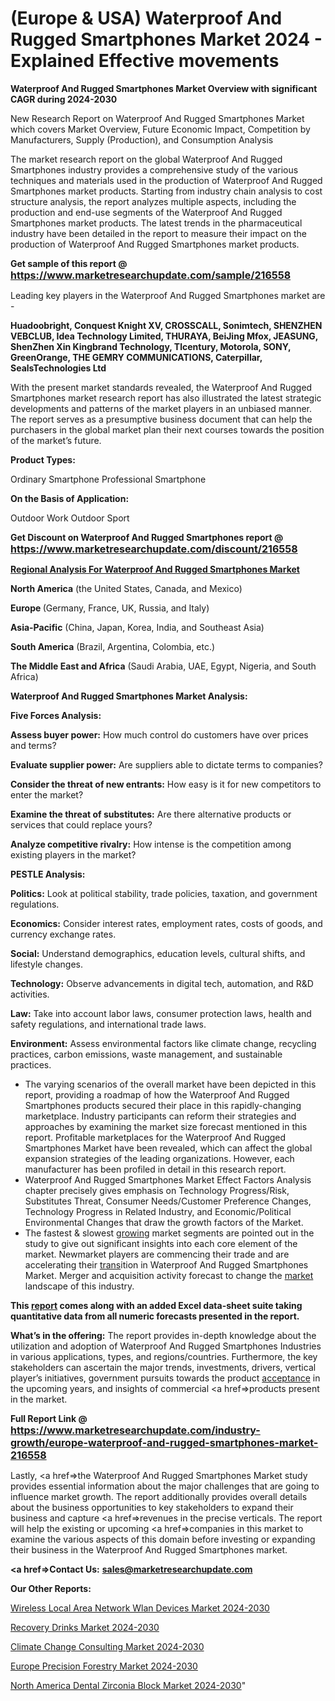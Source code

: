 # (Europe & USA) Waterproof And Rugged Smartphones Market 2024 - Explained Effective movements

<strong>Waterproof And Rugged Smartphones Market Overview with significant CAGR during 2024-2030</strong>

New Research Report on Waterproof And Rugged Smartphones Market which covers Market Overview, Future Economic Impact, Competition by Manufacturers, Supply (Production), and Consumption Analysis

The market research report on the global Waterproof And Rugged Smartphones industry provides a comprehensive study of the various techniques and materials used in the production of Waterproof And Rugged Smartphones market products. Starting from industry chain analysis to cost structure analysis, the report analyzes multiple aspects, including the production and end-use segments of the Waterproof And Rugged Smartphones market products. The latest trends in the pharmaceutical industry have been detailed in the report to measure their impact on the production of Waterproof And Rugged Smartphones market products.

<strong>Get sample of this report @ <a href=https://www.marketresearchupdate.com/sample/216558><font size=3 color=#0000ff>https://www.marketresearchupdate.com/sample/216558</font></a></strong>

Leading key players in the Waterproof And Rugged Smartphones market are -

<strong>Huadoobright, Conquest Knight XV, CROSSCALL, Sonimtech, SHENZHEN VEBCLUB, Idea Technology Limited, THURAYA, BeiJing Mfox, JEASUNG, ShenZhen Xin Kingbrand Technology, Tlcentury, Motorola, SONY, GreenOrange, THE GEMRY COMMUNICATIONS, Caterpillar, SealsTechnologies Ltd</strong>

With the present market standards revealed, the Waterproof And Rugged Smartphones market research report has also illustrated the latest strategic developments and patterns of the market players in an unbiased manner. The report serves as a presumptive business document that can help the purchasers in the global market plan their next courses towards the position of the market’s future.

<strong>Product Types:</strong>

Ordinary Smartphone
Professional Smartphone

<strong>On the Basis of Application:</strong>

Outdoor Work
Outdoor Sport

<strong>Get Discount on Waterproof And Rugged Smartphones report @ <a href=https://www.marketresearchupdate.com/discount/216558><font size=3 color=#0000ff>https://www.marketresearchupdate.com/discount/216558</font></a></strong>

<strong><u><b>Regional Analysis For Waterproof And Rugged Smartphones Market</b></u></strong>

<strong><b>North America</b></strong> (the United States, Canada, and Mexico)

<strong><b>Europe </b></strong>(Germany, France, UK, Russia, and Italy)

<strong><b>Asia-Pacific</b></strong> (China, Japan, Korea, India, and Southeast Asia)

<strong><b>South America</b></strong> (Brazil, Argentina, Colombia, etc.)

<strong><b>The Middle East and Africa</b></strong> (Saudi Arabia, UAE, Egypt, Nigeria, and South Africa)

<strong>Waterproof And Rugged Smartphones Market Analysis:</strong>

<strong>Five Forces Analysis:</strong>

<strong>Assess buyer power:</strong> How much control do customers have over prices and terms?

<strong>Evaluate supplier power:</strong> Are suppliers able to dictate terms to companies?

<strong>Consider the threat of new entrants:</strong> How easy is it for new competitors to enter the market?

<strong>Examine the threat of substitutes:</strong> Are there alternative products or services that could replace yours?

<strong>Analyze competitive rivalry:</strong> How intense is the competition among existing players in the market?

<strong>PESTLE Analysis:</strong>

<strong>Politics:</strong> Look at political stability, trade policies, taxation, and government regulations.

<strong>Economics:</strong> Consider interest rates, employment rates, costs of goods, and currency exchange rates.

<strong>Social:</strong> Understand demographics, education levels, cultural shifts, and lifestyle changes.

<strong>Technology:</strong> Observe advancements in digital tech, automation, and R&D activities.

<strong>Law:</strong> Take into account labor laws, consumer protection laws, health and safety regulations, and international trade laws.

<strong>Environment:</strong> Assess environmental factors like climate change, recycling practices, carbon emissions, waste management, and sustainable practices.

<ul>
  <li>The varying scenarios of the overall market have been depicted in this report, providing a roadmap of how the Waterproof And Rugged Smartphones products secured their place in this rapidly-changing marketplace. Industry participants can reform their strategies and approaches by examining the market size forecast mentioned in this report. Profitable marketplaces for the Waterproof And Rugged Smartphones Market have been revealed, which can affect the global expansion strategies of the leading organizations. However, each manufacturer has been profiled in detail in this research report.</li>
  <li>Waterproof And Rugged Smartphones Market Effect Factors Analysis chapter precisely gives emphasis on Technology Progress/Risk, Substitutes Threat, Consumer Needs/Customer Preference Changes, Technology Progress in Related Industry, and Economic/Political Environmental Changes that draw the growth factors of the Market.</li>
  <li>The fastest &amp; slowest <a href=ASDF991299>growing</a> market segments are pointed out in the study to give out significant insights into each core element of the market. Newmarket players are commencing their trade and are accelerating their <a href=>trans</a>ition in Waterproof And Rugged Smartphones Market. Merger and acquisition activity forecast to change the <a href=>market</a> landscape of this industry.</li>
</ul>
<strong>This <a href=>report</a> comes along with an added Excel data-sheet suite taking quantitative data from all numeric forecasts presented in the report.</strong>

<strong>What’s in the offering:</strong> The report provides in-depth knowledge about the utilization and adoption of Waterproof And Rugged Smartphones Industries in various applications, types, and regions/countries. Furthermore, the key stakeholders can ascertain the major trends, investments, drivers, vertical player’s initiatives, government pursuits towards the product <a href=ASDF881288>acceptance</a> in the upcoming years, and insights of commercial <a href=>products</a> present in the market.

<strong>Full Report Link @ <a href=https://www.marketresearchupdate.com/industry-growth/europe-waterproof-and-rugged-smartphones-market-216558><font size=3 color=#0000ff>https://www.marketresearchupdate.com/industry-growth/europe-waterproof-and-rugged-smartphones-market-216558</font></a></strong>

Lastly, <a href=>the</a> Waterproof And Rugged Smartphones Market study provides essential information about the major challenges that are going to influence market growth. The report additionally provides overall details about the business opportunities to key stakeholders to expand their business and capture <a href=>revenues</a> in the precise verticals. The report will help the existing or upcoming <a href=>companies</a> in this market to examine the various aspects of this domain before investing or expanding their business in the Waterproof And Rugged Smartphones market.

<strong><a href=><strong>Contact Us:</strong></a></strong>
<strong>sales@marketresearchupdate.com</strong>

<strong>Our Other Reports:</strong>

<a href=https://www.linkedin.com/pulse/wireless-local-area-network-wlan-devices-market-2f>Wireless Local Area Network Wlan Devices Market 2024-2030</a>

<a href=https://www.linkedin.com/pulse/recovery-drinks-market-2023-analysis-growth>Recovery Drinks Market 2024-2030</a>

<a href=https://www.linkedin.com/pulse/climate-change-consulting-market-outlooks-2023>Climate Change Consulting Market 2024-2030</a>

<a href=https://www.linkedin.com/pulse/europe-precision-forestry-market-2030-veqof/>Europe Precision Forestry Market 2024-2030</a>

<a href=https://www.linkedin.com/pulse/north-america-dental-zirconia-block-market-hojwc/>North America Dental Zirconia Block Market 2024-2030</a>"
